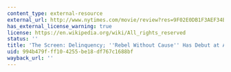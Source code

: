 ```yaml
---
content_type: external-resource
external_url: http://www.nytimes.com/movie/review?res=9F02E0DB1F3AEF34BC4F51DFB667838E649EDE?
has_external_license_warning: true
license: https://en.wikipedia.org/wiki/All_rights_reserved
status: ''
title: 'The Screen: Delinquency; ''Rebel Without Cause'' Has Debut at Astor'
uid: 994b479f-ff10-4255-be18-df767c1688bf
wayback_url: ''
---
```

